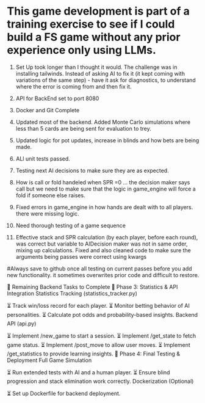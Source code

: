 # This game development is part of a training exercise to see if I could build a FS game without any prior experience only using LLMs.

1) Set Up took longer than I thought it would.  The challenge was in installing tailwinds.  Instead of asking AI to fix it (it kept coming with variations of the same step) - have it ask for diagnostics, to understand where the error is coming from and then fix it.
2) API for BackEnd set to port 8080
3) Docker and Git Complete
4) Updated most of the backend.  Added Monte Carlo simulations where less than 5 cards are being sent for evaluation to trey.
5) Updated logic for pot updates, increase in blinds and how bets are being made.
6) ALl unit tests passed.
7) Testing next AI decisions to make sure they are as expected.
8) How is call or fold handeled when SPR =0 ... the decision maker says call but we need to make sure that the logic in game_engine will force a fold if someone else raises.
9) Fixed errors in game_engine in how hands are dealt with to all players.  there were missing logic.
10) Need thorough testing of a game sequence

11) Effective stack and SPR calculation (by each player, before each round), was correct but variable to AIDecision maker was not in same order, mixing up calculations.  Fixed and also cleaned code to make sure the arguments being passes were correct using kwargs



#Always save to github once all testing on current passes before you add new functionality.  it sometimes overwrites prior code and difficult to restore.


🔹 Remaining Backend Tasks to Complete
🔸 Phase 3: Statistics & API Integration
Statistics Tracking (statistics_tracker.py)

⏳ Track win/loss record for each player.
⏳ Monitor betting behavior of AI personalities.
⏳ Calculate pot odds and probability-based insights.
Backend API (api.py)

⏳ Implement /new_game to start a session.
⏳ Implement /get_state to fetch game status.
⏳ Implement /post_move to allow user moves.
⏳ Implement /get_statistics to provide learning insights.
🔸 Phase 4: Final Testing & Deployment
Full Game Simulation

⏳ Run extended tests with AI and a human player.
⏳ Ensure blind progression and stack elimination work correctly.
Dockerization (Optional)

⏳ Set up Dockerfile for backend deployment.


